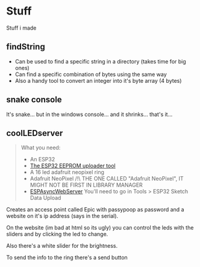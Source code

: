 # Stuff
Stuff i made

## findString

- Can be used to find a specific string in a directory (takes time for big ones)
- Can find a specific combination of bytes using the same way
- Also a handy tool to convert an integer into it's byte array (4 bytes)

## snake console

It's snake... but in the windows console... and it shrinks... that's it...

## coolLEDserver

>What you need:
> - An ESP32
> - [The ESP32 EEPROM uploader tool](https://github.com/me-no-dev/arduino-esp32fs-plugin/releases)
> - A 16 led adafruit neopixel ring
> - Adafruit NeoPixel /!\ THE ONE CALLED "Adafruit NeoPixel", IT MIGHT NOT BE FIRST IN LIBRARY MANAGER
> - [ESPAsyncWebServer](https://github.com/me-no-dev/ESPAsyncWebServer)
You'll need to go in Tools > ESP32 Sketch Data Upload

Creates an access point called Epic with passypoop as password and a website on it's ip address (says in the serial).

On the website (im bad at html so its ugly) you can control the leds with the sliders and by clicking the led to change.

Also there's a white slider for the brightness.

To send the info to the ring there's a send button
